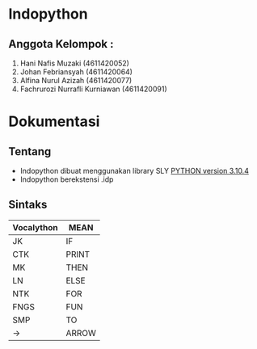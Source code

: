 # Indopython

## Anggota Kelompok : 
1. Hani Nafis Muzaki (4611420052)
2. Johan Febriansyah (4611420064)
3. Alfina Nurul Azizah (4611420077)
4. Fachrurozi Nurrafli Kurniawan (4611420091)

# Dokumentasi

## Tentang
- Indopython dibuat menggunakan library SLY [PYTHON version 3.10.4](https://www.python.org/ "Python") 
- Indopython berekstensi .idp

## Sintaks

| Vocalython |  MEAN  |
| ---------- |  ----  |
| JK         |  IF    |
| CTK        |  PRINT |
| MK         |  THEN  |
| LN         |  ELSE  |
| NTK        |  FOR   |
| FNGS       |  FUN   |
| SMP        |  TO    |
| ->         |  ARROW |
